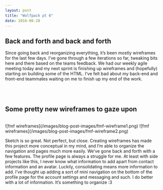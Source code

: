 ```yaml
---
layout: post
title: "Wolfpack pt 6"
date: 2016-06-28
---
```


<h2> Back and forth and back and forth </h2>

Since going back and reorganizing everything, it’s been mostly wireframes for the last few days. I’ve gone through a few iterations so far, tweaking bits here and there based on the teams feedback. We had our weekly agile meeting today and my next sprint is finishing up wireframes and (hopefully) starting on building some of the HTML. I’ve felt bad about my back-end and front-end teammates waiting on me to finish up my end of  the work. 

<br>
<br>

<h2> Some pretty new wireframes to gaze upon </h2>

<br>

<span class="double-image drop-shadow">
    ![fmf wireframes](/images/blog-post-images/fmf-wireframe1.png)
</span>

<span class="double-image drop-shadow">
    ![fmf wireframes](/images/blog-post-images/fmf-wireframe2.png)
</span>

<br>

Sketch is so great. Not perfect, but close. Creating wireframes has made this project more conceptual in my mind, and I’m able to organize the navigation and pages much more easily. We’ve gone back and forth with a few features. The profile page is always a struggle for me. At least with side projects like this, I never know what information to add apart from contact information and an avatar. Luckily, consolidating means more information to add. I’ve thought up adding a sort of mini navigation on the bottom of the profile page for the account settings and messaging and such. I do better with a lot of information. It’s something to organize :3